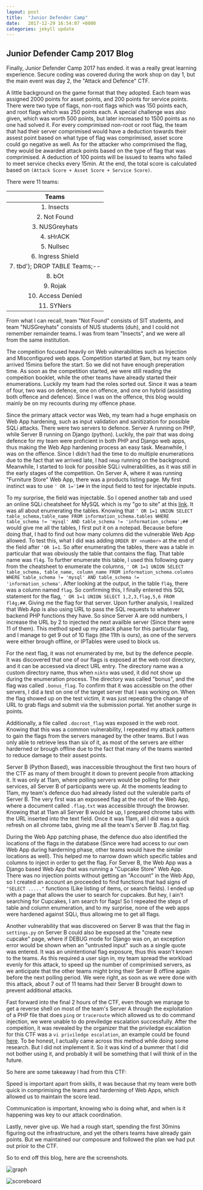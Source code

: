 ```yaml
---
layout: post
title:  "Junior Defender Camp"
date:   2017-12-29 16:54:07 +0800
categories: jekyll update
---
```



## Junior Defender Camp 2017 Blog

Finally, Junior Defender Camp 2017 has ended. it was a really great learning experience. Secure coding was covered during the work shop on day 1, but the main event was day 2, the "Attack and Defence" CTF. 

A little background on the game format that they adopted. Each team was assigned 2000 points for asset points, and 200 points for service points. There were two type of flags, non-root flags which was 150 points each, and root flags which was 250 points each. A special challenge was also given, which was worth 500 points, but later increased to 1500 points as no one had solved it. For every comprimised non-root or root flag, the team that had their server comprimised would have a deduction towards their assest point based on what type of flag was comprimised, asset score could go negative as well. As for the attacker who comprimised the flag, they would be awarded attack points based on the type of flag that was comprimised. A deduction of 100 points will be issued to teams who failed to meet service checks every 15min. At the end, the total score is calculated based on `(Attack Score + Asset Score + Service Score)`.

There were 11 teams:

|           **Teams**            |
|:--------------------------:|
|           1.  Insects          |
|          2.  Not Found         |
|         3.  NUSGreyhats        |
|          4.  sHrACK           |
|           5.  Nullsec          |
|       6.  Ingress Shield       |
| 7.  tbd'); DROP TABLE Teams;-- |
|          8.  bOt            |
|            9.  Rojak           |
|        10. Access Denied       |
|           11. SYNers           |

From what I can recall, team "Not Found" consists of SIT students, and team "NUSGreyhats" consists of NUS students (duh), and I could not remember remainder teams. I was from team "Insects", and we were all from the same institution. 

The compeition focused heavily on Web vulnerabilities such as Injection and Misconfigured web apps.
Competition started at 9am, but my team only arrived 15mins before the start. So we did not have enough preperation time. As soon as the competition started, we were still reading the compeition booklet, while the other teams have already started their enumerations. Luckily my team had the roles sorted out. Since it was a team of four, two was on defence, one on offence, and one on hybrid (assisting both  offence and defence). Since I was on the offence, this blog would mainly be on my recounts during my offence phase.

Since the primary attack vector was Web, my team had a huge emphasis on Web App hardening, such as input validation and sanitization for possible SQLi attacks. There were two servers to defence. Server A running on PHP, while Server B running on Django (python). Luckily, the pair that was doing defence for my team were proficient in both PHP and Django web apps, thus making the Web App hardening process an easy task. Meanwhile,  I was on the offence. Since I didn't had the time to do multiple enumerations due to the fact that we arrived late, I had `nmap` running on the background. Meanwhile, I started to look for possible SQLi vulnerabilities, as it was still in the early stages of the competition. On Server A, where it was running "Furniture Store" Web App, there was a products listing page. My first instinct was to use `' OR 1='1##` in the input field to test for injectable inputs. 

To my surprise, the field was injectable. So I opened another tab and used an online SQLi cheatsheet for MySQL which is my "go to site" at this [link][sqlcheat]. It was all about enumerating the tables. Knowing that `' OR 1=1 UNION SELECT table_schema,table_name FROM information_schema.tables WHERE table_schema != 'mysql' AND table_schema != 'information_schema';##` would give me all the tables, I first put it on a notepad. Because before doing that, I had to find out how many columns did the vulnerable Web App allowed. To test this, what I did was adding `ORDER BY <number>` at the end of the field after `'OR 1=1`.  So after enumerating the tables, there was a table in particular that was obviously the table that contains the flag. That table name was `fl4g`. To further enumerate this table, I used this following query from the cheatsheet to enumerate the columns, `' OR 1=1 UNION SELECT table_schema, table_name, column_name FROM information_schema.columns WHERE table_schema != 'mysql' AND table_schema != 'information_schema'`. After looking at the output, in the table `fl4g`, there was a column named `flag`. So confirming this, I finally entered this SQL statement for the flag, `' OR 1=1 UNION SELECT 1,2,3,flag,5,6 FROM fl4g;##`. Giving me the flag for that server. Upon further analysis, I realized that Web App is also using URL to pass the SQL requests to whatever backend PHP functions they have. So since Server A are odd numbers, I increase the URL by 2 to injected the next availble server (Since there were 11 of them). This method sped up my attack phase for this particular flag, and I manage to get 9 out of 10 flags (the 11th is ours), as one of the servers were either brough offline, or IPTables were used to block us. 

For the next flag, it was not enumerated by me, but by the defence people. It was discovered that one of our flags is exposed at the web root directory, and it can be accessed via direct URL entry. The directory name was a custom directory name, thus when `nikto` was used, it did not show up during the enumeration process. The directory was called "bonus", and the flag was called `.bonus_flag`. To confirm that it was accessible on the other servers, I did a test on one of the target server that I was working on. When the flag showed up on the test victim, it was just repeating the change of URL to grab flags and submit via the submission portal. Yet another surge in points. 

Additionally, a file called `.docroot_flag` was exposed in the web root. Knowing that this was a common vulnerability, I repeated my attack pattern to gain the flags from the servers managed by the other teams. But I was only able to retrieve less than six of it, as most of the servers are either harderned or brough offline due to the fact that many of the teams wanted to reduce damage to their assest points. 

Server B (Python Based), was inaccessible throughout the first two hours of the CTF as many of them brought it down to prevent people from attacking it. It was only at 11am, where polling servers would be polling for their services, all Server B of participants were up. At the moments leading to 11am, my team's defence duo had already listed out the vulerable parts of Server B. The very first was an exposeed flag at the root of the Web App, where a document called `.flag.txt` was accessible through the browser. Knowing that at 11am all Server B would be up, I prepared chrome tabs with the URL inserted into the text field. Once it was 11am, all I did was a quick refresh on all chrome tabs, giving me all the team's Server B .flag.txt flag.

During the Web App patching phase, the defence duo also identified the locations of the flags in the database (Since were had access to our own Web App during harderning phase, other teams would have the similar locations as well). This helped me to narrow down which specific tables and columns to inject in order to get the flag. For Server B, the Web App was a Django based Web App that was running a "Cupcake Store" Web App. There was no injection points without getting an "Account" in the Web App, so I created an account an proceeded to find functions that had signs of `"SELECT ....."` functions (Like listing of items, or search fields). I ended up with a page that allows the user to search for cupcakes. But hey, I ain't searching for Cupcakes, I am search for flags! So I repeated the steps of table and column enumeration, and to my surprise, none of the web apps were hardened against SQLi, thus allowing me to get all flags. 

Another vulnerability that was discovered on Server B was that the flag in `settings.py` on Server B could also be exposed at the "create new cupcake" page, where if DEBUG mode for Django was on, an exception error would be shown when an "untrusted input" such as a single quote was entered. It was an unintentional flag exposure, thus this wasn't known to the teams. As this required a user sign in, my team spread the workload evenly for this attack, to speed up the number of comprimised servers, as we anticipate that the other teams might bring their Server B offline again before the next polling period. We were right, as soon as we were done with this attack, about 7 out of 11 teams had their Server B brought down to prevent additional attacks. 


Fast forward into the final 2 hours of the CTF, even though we manage to get a reverse shell on most of the team's Server A through the exploitation of a PHP file that does `ping` or `traceroute` which allowed us to do command injection, we were unable to do previledge escalation successfully. After the compeition, it was revealed by the organizer that the priviledge escalation for this CTF was a `vi priviledge escalation`, an example could be found [here][vipv]. To be honest, I actually came across this method while doing some research. But I did not implement it. So it was kind of a bummer that I did not bother using it, and probably it will be something that I will think of in the future.


So here are some takeaway I had from this CTF:

Speed is important apart from skills, it was because that my team were both quick in comprimising the teams and harderning of Web Apps, which allowed us to maintain the score lead. 

Communication is important, knowing who is doing what, and when is it happening was key to our attack coordination. 

Lastly, never give up. We had a rough start, spending the first 30mins figuring out the infrastructure, and yet the others teams have already gain points. But we maintained our composure and followed the plan we had put out prioir to the CTF.


So to end off this blog, here are the screenshots.

![graph]

![scoreboard] 





[sqlcheat]: http://pentestmonkey.net/cheat-sheet/sql-injection/mysql-sql-injection-cheat-sheet
[vipv]: https://computersecuritystudent.com/UNIX/SUDO/lesson1/
[scoreboard]: https://i.imgur.com/IhlZRXk.jpg
[graph]: https://i.imgur.com/ku77rTz.jpg



